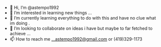 - 👋 Hi, I’m @astempo1992
- 👀 I’m interested in learning new things  ...
- 🌱 I’m currently learning everything to do with this and have no clue what im doing .
- 💞️ I’m looking to collaborate on ideas i have but maybe to far fetched to achieve ...
- 📫 How to reach me ...astempo1992@gmail.com or (419)329-1173


